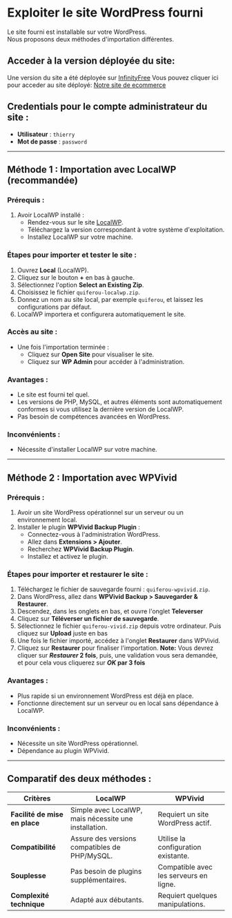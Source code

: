 
# Exploiter le site WordPress fourni

Le site fourni est installable sur votre WordPress.  
Nous proposons deux méthodes d'importation différentes.

## Acceder à la version déployée du site:
Une version du site a été déployée sur [InfinityFree](https://www.infinityfree.com/)
Vous pouvez cliquer ici pour acceder au site déployé: [Notre site de ecommerce](https://bacho-design.42web.io/wordpress/)

## Credentials pour le compte administrateur du site :
- **Utilisateur** : `thierry`  
- **Mot de passe** : `password`  

---

## Méthode 1 : Importation avec LocalWP (recommandée)

### Prérequis :
1. Avoir LocalWP installé :  
   - Rendez-vous sur le site [LocalWP](https://localwp.com/).  
   - Téléchargez la version correspondant à votre système d'exploitation.  
   - Installez LocalWP sur votre machine.

### Étapes pour importer et tester le site :
1. Ouvrez **Local** (LocalWP).  
2. Cliquez sur le bouton **+** en bas à gauche.  
3. Sélectionnez l'option **Select an Existing Zip**.  
4. Choisissez le fichier `quiferou-localwp.zip`.  
5. Donnez un nom au site local, par exemple `quiferou`, et laissez les configurations par défaut.  
6. LocalWP importera et configurera automatiquement le site.  

### Accès au site :
- Une fois l'importation terminée :  
  - Cliquez sur **Open Site** pour visualiser le site.  
  - Cliquez sur **WP Admin** pour accéder à l'administration.  

### Avantages :
- Le site est fourni tel quel.  
- Les versions de PHP, MySQL, et autres éléments sont automatiquement conformes si vous utilisez la dernière version de LocalWP.  
- Pas besoin de compétences avancées en WordPress.  

### Inconvénients :
- Nécessite d'installer LocalWP sur votre machine.  

---

## Méthode 2 : Importation avec WPVivid

### Prérequis :
1. Avoir un site WordPress opérationnel sur un serveur ou un environnement local.  
2. Installer le plugin **WPVivid Backup Plugin** :
   - Connectez-vous à l'administration WordPress.  
   - Allez dans **Extensions > Ajouter**.  
   - Recherchez **WPVivid Backup Plugin**.  
   - Installez et activez le plugin.

### Étapes pour importer et restaurer le site :
1. Téléchargez le fichier de sauvegarde fourni : `quiferou-wpvivid.zip`.  
2. Dans WordPress, allez dans **WPVivid Backup > Sauvegarder & Restaurer**.  
3. Descendez, dans les onglets en bas, et ouvre l'onglet **Televerser**
4. Cliquez sur **Téléverser un fichier de sauvegarde**.  
5. Sélectionnez le fichier `quiferou-vivid.zip` depuis votre ordinateur.  Puis cliquez sur **Upload** juste en bas
6. Une fois le fichier importé, accédez à l'onglet **Restaurer** dans WPVivid.  
7. Cliquez sur **Restaurer** pour finaliser l'importation.
**Note:** Vous devrez cliquer sur ***Restaurer* 2 fois**, puis, une validation vous sera demandée, et pour cela vous cliquerez sur **_OK_ par 3 fois**  


### Avantages :
- Plus rapide si un environnement WordPress est déjà en place.  
- Fonctionne directement sur un serveur ou en local sans dépendance à LocalWP.  

### Inconvénients :
- Nécessite un site WordPress opérationnel.  
- Dépendance au plugin WPVivid.  

---

## Comparatif des deux méthodes :

| **Critères**               | **LocalWP**                       | **WPVivid**                        |
|----------------------------|-----------------------------------|------------------------------------|
| **Facilité de mise en place** | Simple avec LocalWP, mais nécessite une installation. | Requiert un site WordPress actif.  |
| **Compatibilité**           | Assure des versions compatibles de PHP/MySQL. | Utilise la configuration existante. |
| **Souplesse**               | Pas besoin de plugins supplémentaires. | Compatible avec les serveurs en ligne. |
| **Complexité technique**    | Adapté aux débutants.            | Requiert quelques manipulations. |

